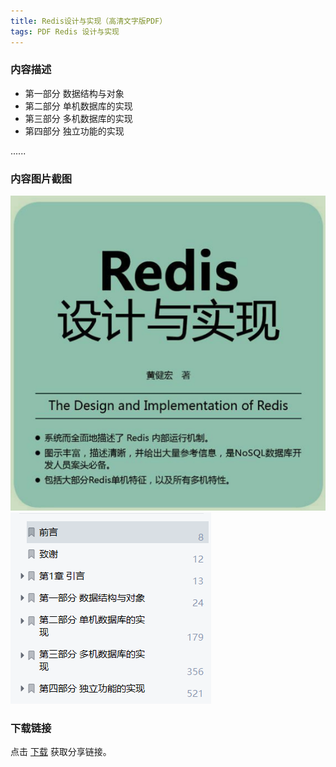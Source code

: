 ```yaml
---
title: Redis设计与实现（高清文字版PDF）
tags: PDF Redis 设计与实现
---
```



### 内容描述

- 第一部分 数据结构与对象
- 第二部分 单机数据库的实现
- 第三部分 多机数据库的实现
- 第四部分 独立功能的实现

......


### 内容图片截图

<img class="image image--xl" src="/assets/resource/docs/2018-01-03-res-desgin-implement-redis-1.png"/>

<img class="image image--xl" src="/assets/resource/docs/2018-01-03-res-desgin-implement-redis-2.png"/>


### 下载链接

点击 [下载](http://www.tupianx.com/p.php?8tp=t3.24535a38b66.pg3) 获取分享链接。


<br/>


